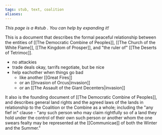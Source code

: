 ```yaml
---
tags: stub, text, coalition
aliases:
---
```


*This page is a #stub . You can help by expanding it!*

This is a document that describes the formal peaceful relationship between the entities of [[The Democratic Combine of Peoples]], [[The Church of the White Flame]], [[The Kingdom of Prosper]], and "the ruler of" [[The Deserts of Tetrimoc]].

- no attackies
- trade deals okay, tarrifs negotiate, but be nice
- help eachother when things go bad
	- like another [[Great Fires]]
	- or an [[Invasion of Orcus|invasion]]
	- or an [[The Assault of the Giant Decenters|invasion]]

It also is the founding document of [[The Democratic Combine of Peoples]], and describes general land rights and the agreed laws of the lands in relationship to the Coalition or the Combine as a whole; including the "any fief in" clause - "any such person who may claim rightfully so of a land they hold under the control of their own such person or another whom the one swears fealty may be represented at the [[Communicae]] of both the Winter and the Summer."